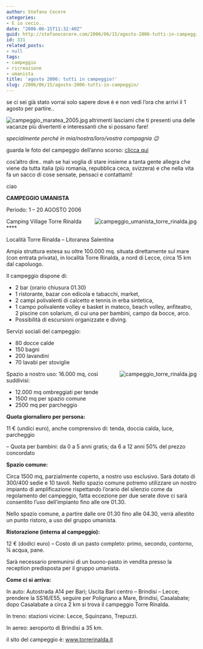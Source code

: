 ```yaml
---
author: Stefano Cecere
categories:
- E io cecio..
date: "2006-06-15T11:32:40Z"
guid: http://stefanocecere.com/2006/06/15/agosto-2006-tutti-in-campeggio/
id: 331
related_posts:
- null
tags:
- campeggio
- ricreazione
- umanista
title: 'agosto 2006: tutti in campeggio!'
slug: /2006/06/15/agosto-2006-tutti-in-campeggio/
---
```


se ci sei già stato vorrai solo sapere dove è e non vedi l&#8217;ora che arrivi il 1 agosto per partire..

<img align="left" title="campeggio_maratea_2005.jpg" id="image335" alt="campeggio_maratea_2005.jpg" src="http://stefanocecere.com/wp-content/uploads/sites/3/2006/06/campeggio_maratea_2005.jpg" />altrimenti lasciami che ti presenti una delle vacanze più divertenti e interessanti che si possano fare!
  
_specialmente perché in mia/nostra/loro/vostra compagnia 😉_
  
guarda le foto del campeggio dell&#8217;anno scorso: <a target="_blank" href="http://www.ilfannullone.it/foto/album/20050801_campeggio//thumbnails/">clicca qui</a>

cos&#8217;altro dire.. mah se hai voglia di stare insieme a tanta gente allegra che viene da tutta italia (più romania, repubblica ceca, svizzera) e che nella vita fa un sacco di cose sensate, pensaci e contattami!

ciao

**CAMPEGGIO UMANISTA**
  
Periodo: 1 – 20 AGOSTO 2006

<img align="right" title="campeggio_umanista_torre_rinalda.jpg" id="image330" alt="campeggio_umanista_torre_rinalda.jpg" src="http://stefanocecere.com/wp-content/uploads/sites/3/2006/06/campeggio_umanista_torre_rinalda.jpg" />Camping Village Torre Rinalda \****
  
Località Torre Rinalda &#8211; Litoranea Salentina

Ampia struttura estesa su oltre 100.000 mq. situata direttamente sul mare (con entrata privata), in località Torre Rinalda, a nord di Lecce, circa 15 km dal capoluogo.

Il campeggio dispone di:

  * 2 bar (orario chiusura 01.30)
  * 1 ristorante, bazar con edicola e tabacchi, market,
  * 2 campi polivalenti di calcetto e tennis in erba sintetica,
  * 1 campo polivalente volley e basket in mateco, beach volley, anfiteatro, 2 piscine con solarium, di cui una per bambini, campo da bocce, arco.
  * Possibilità di escursioni organizzate e diving.

Servizi sociali del campeggio:

  * 80 docce calde
  * 150 bagni
  * 200 lavandini
  * 70 lavabi per stoviglie

<img align="right" title="campeggio_torre_rinalda.jpg" id="image334" alt="campeggio_torre_rinalda.jpg" src="http://stefanocecere.com/wp-content/uploads/sites/3/2006/06/campeggio_torre_rinalda.jpg" />Spazio a nostro uso: 16.000 mq, così suddivisi:

  * 12.000 mq ombreggiati per tende
  * 1500 mq per spazio comune
  * 2500 mq per parcheggio

**Quota giornaliero per persona:**
  
11 € (undici euro), anche comprensivo di: tenda, doccia calda, luce, parcheggio
  
&#8211; Quota per bambini: da 0 a 5 anni gratis; da 6 a 12 anni 50% del prezzo concordato

**Spazio comune:**
  
Circa 1500 mq, parzialmente coperto, a nostro uso esclusivo. Sarà dotato di 300/400 sedie e 10 tavoli. Nello spazio comune potremo utilizzare un nostro impianto di amplificazione rispettando l’orario del silenzio come da regolamento del campeggio, fatta eccezione per due serate dove ci sarà consentito l’uso dell’impianto fino alle ore 01.30.
  
Nello spazio comune, a partire dalle ore 01.30 fino alle 04.30, verrà allestito un punto ristoro, a uso del gruppo umanista.

**Ristorazione (interna al campeggio):**
  
12 € (dodici euro) – Costo di un pasto completo: primo, secondo, contorno, ¼ acqua, pane.
  
Sarà necessario premunirsi di un buono-pasto in vendita presso la reception predisposta per il gruppo umanista.

**Come ci si arriva:**
  
In auto: Autostrada A14 per Bari; Uscita Bari centro &#8211; Brindisi &#8211; Lecce; prendere la SS16/E55, seguire per Polignano a Mare, Brindisi, Casalabate; dopo Casalabate a circa 2 km si trova il campeggio Torre Rinalda.
  
In treno: stazioni vicine: Lecce, Squinzano, Trepuzzi.
  
In aereo: aeroporto di Brindisi a 35 km.

il sito del campeggio è: <a target="_blank" href="http://www.torrerinalda.it">www.torrerinalda.it</a>